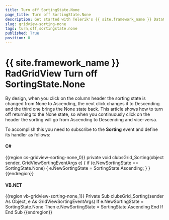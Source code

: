 ```yaml
---
title: Turn off SortingState.None
page_title: Turn off SortingState.None
description: Get started with Telerik's {{ site.framework_name }} DataGrid and learn how to turn off returning to the None sorting state when you click on the column header.
slug: gridview-sorting-none
tags: turn,off,sortingstate.none
published: True
position: 0
---
```


# {{ site.framework_name }} RadGridView Turn off SortingState.None

By design, when you click on the column header the sorting state is changed from None to Ascending, the next click changes it to Descending and the third one brings the None state back. This article shows how to turn off returning to the None state, so when you continuously click on the header the sorting will go from Ascending to Descending and vice-versa. 

To accomplish this you need to subscribe to the __Sorting__ event and define its handler as follows:

#### __C#__

{{region cs-gridview-sorting-none_0}}
	private void clubsGrid_Sorting(object sender, GridViewSortingEventArgs e)
	{
	    if (e.NewSortingState == SortingState.None)
	    {
	        e.NewSortingState = SortingState.Ascending;
	    }
	}
{{endregion}}

#### __VB.NET__

{{region vb-gridview-sorting-none_1}}
	Private Sub clubsGrid_Sorting(sender As Object, e As GridViewSortingEventArgs)
	    If e.NewSortingState = SortingState.None Then
	        e.NewSortingState = SortingState.Ascending
	    End If
	End Sub
{{endregion}}






